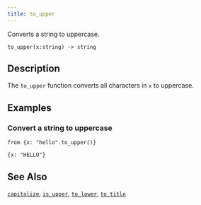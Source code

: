 ```yaml
---
title: to_upper
---
```


Converts a string to uppercase.

```tql
to_upper(x:string) -> string
```

## Description

The `to_upper` function converts all characters in `x` to uppercase.

## Examples

### Convert a string to uppercase

```tql
from {x: "hello".to_upper()}
```

```tql
{x: "HELLO"}
```

## See Also

[`capitalize`](/reference/functions/capitalize),
[`is_upper`](/reference/functions/is_upper),
[`to_lower`](/reference/functions/to_lower),
[`to_title`](/reference/functions/to_title)
